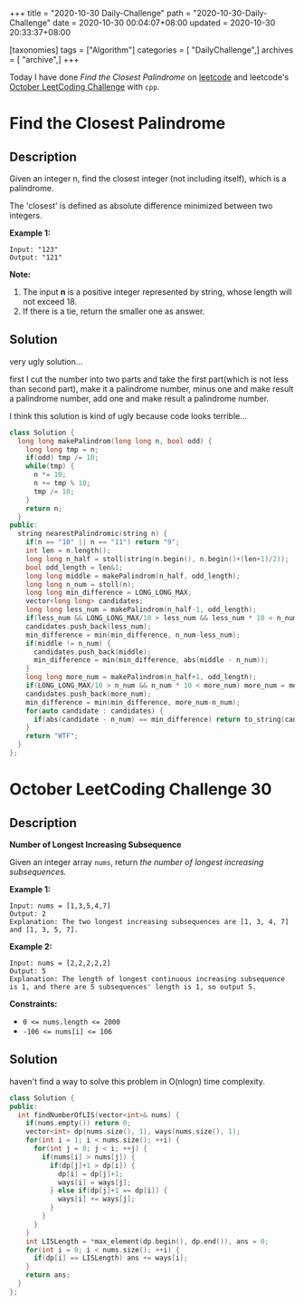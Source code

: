 +++
title = "2020-10-30 Daily-Challenge"
path = "2020-10-30-Daily-Challenge"
date = 2020-10-30 00:04:07+08:00
updated = 2020-10-30 20:33:37+08:00

[taxonomies]
tags = ["Algorithm"]
categories = [ "DailyChallenge",]
archives = [ "archive",]
+++

Today I have done *Find the Closest Palindrome* on [leetcode](https://leetcode.com/problems/find-the-closest-palindrome/) and leetcode's [October LeetCoding Challenge](https://leetcode.com/explore/challenge/card/october-leetcoding-challenge/563/week-5-october-29th-october-31st/3513/) with `cpp`.

<!-- more -->

# Find the Closest Palindrome

## Description

Given an integer n, find the closest integer (not including itself), which is a palindrome.

The 'closest' is defined as absolute difference minimized between two integers.

**Example 1:**

```
Input: "123"
Output: "121"
```

**Note:**

1. The input **n** is a positive integer represented by string, whose length will not exceed 18.
2. If there is a tie, return the smaller one as answer.

## Solution

very ugly solution...

first I cut the number into two parts and take the first part(which is not less than second part), make it a palindrome number, minus one and make result a palindrome number, add one and make result a palindrome number.

I think this solution is kind of ugly because code looks terrible...

``` cpp
class Solution {
  long long makePalindrom(long long n, bool odd) {
    long long tmp = n;
    if(odd) tmp /= 10;
    while(tmp) {
      n *= 10;
      n += tmp % 10;
      tmp /= 10;
    }
    return n;
  }
public:
  string nearestPalindromic(string n) {
    if(n == "10" || n == "11") return "9";
    int len = n.length();
    long long n_half = stoll(string(n.begin(), n.begin()+(len+1)/2));
    bool odd_length = len&1;
    long long middle = makePalindrom(n_half, odd_length);
    long long n_num = stoll(n);
    long long min_difference = LONG_LONG_MAX;
    vector<long long> candidates;
    long long less_num = makePalindrom(n_half-1, odd_length);
    if(less_num && LONG_LONG_MAX/10 > less_num && less_num * 10 < n_num) less_num = less_num*10+9;
    candidates.push_back(less_num);
    min_difference = min(min_difference, n_num-less_num);
    if(middle != n_num) {
      candidates.push_back(middle);
      min_difference = min(min_difference, abs(middle - n_num));
    }
    long long more_num = makePalindrom(n_half+1, odd_length);
    if(LONG_LONG_MAX/10 > n_num && n_num * 10 < more_num) more_num = more_num/10+1;
    candidates.push_back(more_num);
    min_difference = min(min_difference, more_num-n_num);
    for(auto candidate : candidates) {
      if(abs(candidate - n_num) == min_difference) return to_string(candidate);
    }
    return "WTF";
  }
};
```

# October LeetCoding Challenge 30

## Description

**Number of Longest Increasing Subsequence**

Given an integer array `nums`, return *the number of longest increasing subsequences.*

**Example 1:**

```
Input: nums = [1,3,5,4,7]
Output: 2
Explanation: The two longest increasing subsequences are [1, 3, 4, 7] and [1, 3, 5, 7].
```

**Example 2:**

```
Input: nums = [2,2,2,2,2]
Output: 5
Explanation: The length of longest continuous increasing subsequence is 1, and there are 5 subsequences' length is 1, so output 5.
```

**Constraints:**

- `0 <= nums.length <= 2000`
- `-106 <= nums[i] <= 106`

## Solution

haven't find a way to solve this problem in O(nlogn) time complexity.

``` cpp
class Solution {
public:
  int findNumberOfLIS(vector<int>& nums) {
    if(nums.empty()) return 0;
    vector<int> dp(nums.size(), 1), ways(nums.size(), 1);
    for(int i = 1; i < nums.size(); ++i) {
      for(int j = 0; j < i; ++j) {
        if(nums[i] > nums[j]) {
          if(dp[j]+1 > dp[i]) {
            dp[i] = dp[j]+1;
            ways[i] = ways[j];
          } else if(dp[j]+1 == dp[i]) {
            ways[i] += ways[j];
          }
        }
      }
    }
    int LISLength = *max_element(dp.begin(), dp.end()), ans = 0;
    for(int i = 0; i < nums.size(); ++i) {
      if(dp[i] == LISLength) ans += ways[i];
    }
    return ans;
  }
};
```
